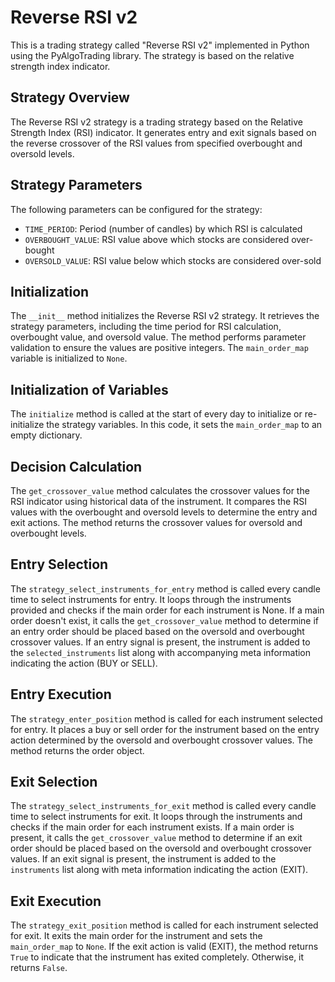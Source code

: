 # Reverse RSI v2

This is a trading strategy called "Reverse RSI v2" implemented in Python using the PyAlgoTrading library. The strategy is based on the relative strength index indicator.

## Strategy Overview
The Reverse RSI v2 strategy is a trading strategy based on the Relative Strength Index (RSI) indicator. It generates entry and exit signals based on the reverse crossover of the RSI values from specified overbought and oversold levels.

## Strategy Parameters
The following parameters can be configured for the strategy:

 - `TIME_PERIOD`: Period (number of candles) by which RSI is calculated
 - `OVERBOUGHT_VALUE`: RSI value above which stocks are considered over-bought
 - `OVERSOLD_VALUE`:  RSI value below which stocks are considered over-sold

## Initialization

The `__init__` method initializes the Reverse RSI v2 strategy. It retrieves the strategy parameters, including the time period for RSI calculation, overbought value, and oversold value. The method performs parameter validation to ensure the values are positive integers. The `main_order_map` variable is initialized to `None`.

## Initialization of Variables

The `initialize` method is called at the start of every day to initialize or re-initialize the strategy variables. In this code, it sets the `main_order_map` to an empty dictionary.

## Decision Calculation

The `get_crossover_value` method calculates the crossover values for the RSI indicator using historical data of the instrument. It compares the RSI values with the overbought and oversold levels to determine the entry and exit actions. The method returns the crossover values for oversold and overbought levels.

## Entry Selection

The `strategy_select_instruments_for_entry` method is called every candle time to select instruments for entry. It loops through the instruments provided and checks if the main order for each instrument is None. If a main order doesn't exist, it calls the `get_crossover_value` method to determine if an entry order should be placed based on the oversold and overbought crossover values. If an entry signal is present, the instrument is added to the `selected_instruments` list along with accompanying meta information indicating the action (BUY or SELL).

## Entry Execution

The `strategy_enter_position` method is called for each instrument selected for entry. It places a buy or sell order for the instrument based on the entry action determined by the oversold and overbought crossover values. The method returns the order object.

## Exit Selection

The `strategy_select_instruments_for_exit` method is called every candle time to select instruments for exit. It loops through the instruments and checks if the main order for each instrument exists. If a main order is present, it calls the `get_crossover_value` method to determine if an exit order should be placed based on the oversold and overbought crossover values. If an exit signal is present, the instrument is added to the `instruments` list along with meta information indicating the action (EXIT).

## Exit Execution

The `strategy_exit_position` method is called for each instrument selected for exit. It exits the main order for the instrument and sets the `main_order_map` to `None`. If the exit action is valid (EXIT), the method returns `True` to indicate that the instrument has exited completely. Otherwise, it returns `False`.

